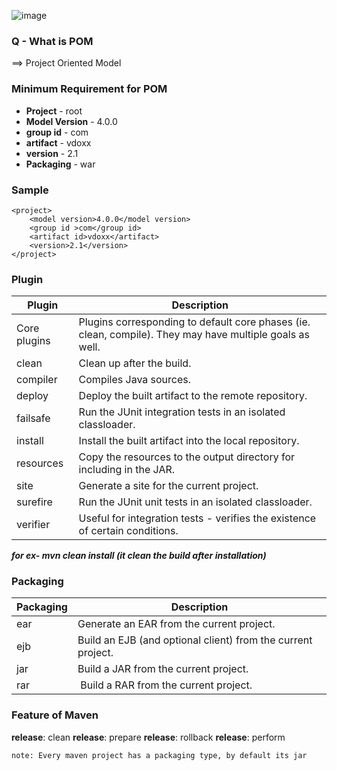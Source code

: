 ![image](https://user-images.githubusercontent.com/66588814/167067134-57c1609a-2f99-440b-b792-ea1a760b038c.png)

### Q - What is POM 
==> Project Oriented Model

### Minimum Requirement for POM 

- **Project** - root
- **Model Version** - 4.0.0
- **group id** - com
- **artifact** - vdoxx
- **version** - 2.1
- **Packaging** - war   

### Sample 

```
<project> 
    <model version>4.0.0</model version>
    <group id >com</group id>
    <artifact id>vdoxx</artifact>
    <version>2.1</version>
</project>
```


### Plugin
Plugin | Description
-- | --
Core plugins | Plugins corresponding to default core phases (ie. clean, compile). They may have multiple goals as well.
clean | Clean up after the build.
compiler | Compiles Java sources.
deploy | Deploy the built artifact to the remote repository.
failsafe | Run the JUnit integration tests in an isolated classloader.
install | Install the built artifact into the local repository.
resources | Copy the resources to the output directory for including in the JAR.
site | Generate a site for the current project.
surefire | Run the JUnit unit tests in an isolated classloader.
verifier | Useful for integration tests - verifies the existence of certain conditions.

**_for ex- mvn clean install (it clean the build after installation)_**

### Packaging
Packaging  | Description
-- | --
ear | Generate an EAR from the current project.
ejb | Build an EJB (and optional client) from the current project.
jar | Build a JAR from the current project.
rar |  Build a RAR from the current project.

### Feature of Maven

**release**: clean
**release**: prepare
**release**: rollback
**release**: perform 


`note: Every maven project has a packaging type, by default its jar `
